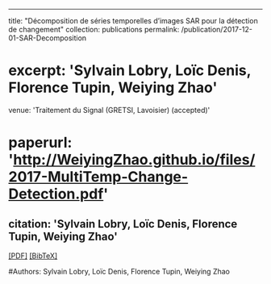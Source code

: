 
---
title: "Décomposition de séries temporelles d’images SAR pour la détection de changement"
collection: publications
permalink: /publication/2017-12-01-SAR-Decomposition
# excerpt: 'Sylvain Lobry, Loïc Denis, Florence Tupin, Weiying Zhao'
venue: 'Traitement du Signal (GRETSI, Lavoisier) (accepted)'
# paperurl: 'http://WeiyingZhao.github.io/files/2017-MultiTemp-Change-Detection.pdf'
citation: 'Sylvain Lobry, Loïc Denis, Florence Tupin, Weiying Zhao'
---

[[PDF]]() [[BibTeX]]()

#Authors: Sylvain Lobry, Loïc Denis, Florence Tupin, Weiying Zhao

```


```
